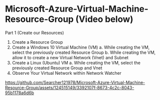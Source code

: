 # Microsoft-Azure-Virtual-Machine-Resource-Group (Video below)
Part 1 (Create our Resources)
1. Create a Resource Group
2. Create a Windows 10 Virtual Machine (VM)
   a. While creating the VM, select the previously created Resource Group
   b. While creating the VM, allow it to create a new Virtual Network (Vnet) and Subnet
3. Create a Linux (Ubuntu) VM
   a. While creating the VM, select the previously created Resource Group and Vnet
4. Observe Your Virtual Network within Network Watcher
   

https://github.com/Searcher121978/Microsoft-Azure-Virtual-Machine-Resource-Group/assets/124515149/3392107f-8673-4c2c-8043-95b1178a6d6b
